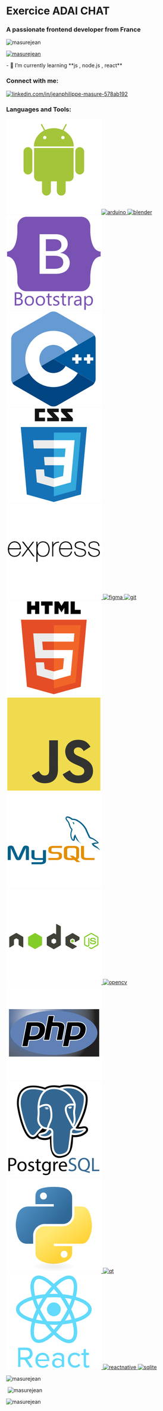 Exercice ADAI CHAT
==================

### A passionate frontend developer from France

![masurejean](https://komarev.com/ghpvc/?username=masurejean&label=Profile%20views&color=0e75b6&style=flat)

[![masurejean](https://github-profile-trophy.vercel.app/?username=masurejean)](https://github.com/ryo-ma/github-profile-trophy)

\- 🌱 I’m currently learning \*\*js , node.js , react\*\*

### Connect with me:

[![linkedin.com/in/jeanphilippe-masure-578ab192](https://raw.githubusercontent.com/rahuldkjain/github-profile-readme-generator/master/src/images/icons/Social/linked-in-alt.svg)](https://linkedin.com/in/linkedin.com/in/jeanphilippe-masure-578ab192)

### Languages and Tools:

 [![android](https://raw.githubusercontent.com/devicons/devicon/master/icons/android/android-original-wordmark.svg)](https://developer.android.com)[![arduino](https://cdn.worldvectorlogo.com/logos/arduino-1.svg) ](https://www.arduino.cc/)[![blender](https://download.blender.org/branding/community/blender_community_badge_white.svg) ](https://www.blender.org/)[![bootstrap](https://raw.githubusercontent.com/devicons/devicon/master/icons/bootstrap/bootstrap-plain-wordmark.svg) ](https://getbootstrap.com)[![cplusplus](https://raw.githubusercontent.com/devicons/devicon/master/icons/cplusplus/cplusplus-original.svg) ](https://www.w3schools.com/cpp/)[![css3](https://raw.githubusercontent.com/devicons/devicon/master/icons/css3/css3-original-wordmark.svg) ](https://www.w3schools.com/css/)[![express](https://raw.githubusercontent.com/devicons/devicon/master/icons/express/express-original-wordmark.svg) ](https://expressjs.com)[![figma](https://www.vectorlogo.zone/logos/figma/figma-icon.svg) ](https://www.figma.com/)[![git](https://www.vectorlogo.zone/logos/git-scm/git-scm-icon.svg) ](https://git-scm.com/)[![html5](https://raw.githubusercontent.com/devicons/devicon/master/icons/html5/html5-original-wordmark.svg) ](https://www.w3.org/html/)[![javascript](https://raw.githubusercontent.com/devicons/devicon/master/icons/javascript/javascript-original.svg) ](https://developer.mozilla.org/en-US/docs/Web/JavaScript)[![mysql](https://raw.githubusercontent.com/devicons/devicon/master/icons/mysql/mysql-original-wordmark.svg) ](https://www.mysql.com/)[![nodejs](https://raw.githubusercontent.com/devicons/devicon/master/icons/nodejs/nodejs-original-wordmark.svg) ](https://nodejs.org)[![opencv](https://www.vectorlogo.zone/logos/opencv/opencv-icon.svg) ](https://opencv.org/)[![php](https://raw.githubusercontent.com/devicons/devicon/master/icons/php/php-original.svg) ](https://www.php.net)[![postgresql](https://raw.githubusercontent.com/devicons/devicon/master/icons/postgresql/postgresql-original-wordmark.svg) ](https://www.postgresql.org)[![python](https://raw.githubusercontent.com/devicons/devicon/master/icons/python/python-original.svg) ](https://www.python.org)[![qt](https://upload.wikimedia.org/wikipedia/commons/0/0b/Qt_logo_2016.svg) ](https://www.qt.io/)[![react](https://raw.githubusercontent.com/devicons/devicon/master/icons/react/react-original-wordmark.svg) ](https://reactjs.org/)[![reactnative](https://reactnative.dev/img/header_logo.svg) ](https://reactnative.dev/)[![sqlite](https://www.vectorlogo.zone/logos/sqlite/sqlite-icon.svg)](https://www.sqlite.org/)

![masurejean](https://github-readme-stats.vercel.app/api/top-langs?username=masurejean&show_icons=true&locale=en&layout=compact)

 ![masurejean](https://github-readme-stats.vercel.app/api?username=masurejean&show_icons=true&locale=en)

![masurejean](https://github-readme-streak-stats.herokuapp.com/?user=masurejean&)
